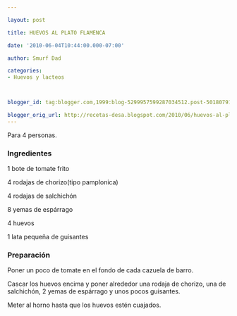 ```yaml
---

layout: post

title: HUEVOS AL PLATO FLAMENCA

date: '2010-06-04T10:44:00.000-07:00'

author: Smurf Dad

categories:
- Huevos y lacteos



blogger_id: tag:blogger.com,1999:blog-5299957599287034512.post-5018079167113578593

blogger_orig_url: http://recetas-desa.blogspot.com/2010/06/huevos-al-plato-flamenca.html
---
```


Para 4 personas.

<h3>Ingredientes</h3>

1 bote de tomate frito

4 rodajas de chorizo(tipo pamplonica)

4 rodajas de salchichón

8 yemas de espárrago

4 huevos

1 lata pequeña de guisantes

<h3>Preparación</h3>

Poner un poco de tomate en el fondo de cada cazuela de barro.

Cascar los huevos encima y poner alrededor una rodaja de chorizo, una de salchichón, 2 yemas de espárrago y unos pocos guisantes.

Meter al horno hasta que los huevos estén cuajados.